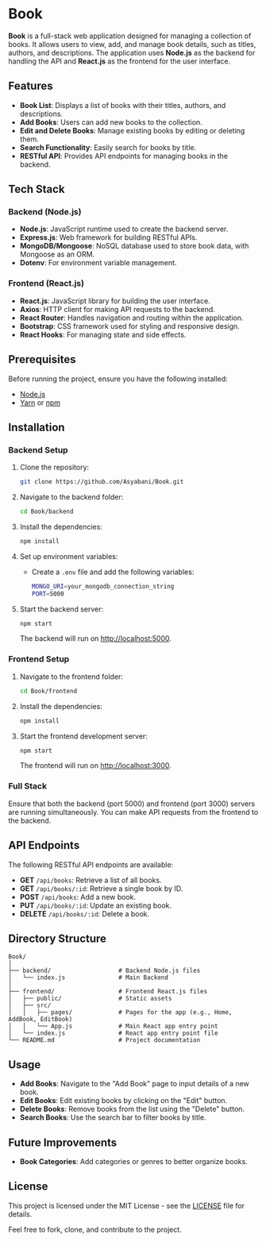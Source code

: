 
# Book

**Book** is a full-stack web application designed for managing a collection of books. It allows users to view, add, and manage book details, such as titles, authors, and descriptions. The application uses **Node.js** as the backend for handling the API and **React.js** as the frontend for the user interface.

## Features

- **Book List**: Displays a list of books with their titles, authors, and descriptions.
- **Add Books**: Users can add new books to the collection.
- **Edit and Delete Books**: Manage existing books by editing or deleting them.
- **Search Functionality**: Easily search for books by title.
- **RESTful API**: Provides API endpoints for managing books in the backend.

## Tech Stack

### Backend (Node.js)

- **Node.js**: JavaScript runtime used to create the backend server.
- **Express.js**: Web framework for building RESTful APIs.
- **MongoDB/Mongoose**: NoSQL database used to store book data, with Mongoose as an ORM.
- **Dotenv**: For environment variable management.
  
### Frontend (React.js)

- **React.js**: JavaScript library for building the user interface.
- **Axios**: HTTP client for making API requests to the backend.
- **React Router**: Handles navigation and routing within the application.
- **Bootstrap**: CSS framework used for styling and responsive design.
- **React Hooks**: For managing state and side effects.

## Prerequisites

Before running the project, ensure you have the following installed:
- [Node.js](https://nodejs.org/)
- [Yarn](https://yarnpkg.com/) or [npm](https://www.npmjs.com/)

## Installation

### Backend Setup

1. Clone the repository:
    ```bash
    git clone https://github.com/Asyabani/Book.git
    ```

2. Navigate to the backend folder:
    ```bash
    cd Book/backend
    ```

3. Install the dependencies:
    ```bash
    npm install
    ```

4. Set up environment variables:
    - Create a `.env` file and add the following variables:
        ```bash
        MONGO_URI=your_mongodb_connection_string
        PORT=5000
        ```

5. Start the backend server:
    ```bash
    npm start
    ```
   The backend will run on [http://localhost:5000](http://localhost:5000).

### Frontend Setup

1. Navigate to the frontend folder:
    ```bash
    cd Book/frontend
    ```

2. Install the dependencies:
    ```bash
    npm install
    ```

3. Start the frontend development server:
    ```bash
    npm start
    ```
   The frontend will run on [http://localhost:3000](http://localhost:3000).

### Full Stack

Ensure that both the backend (port 5000) and frontend (port 3000) servers are running simultaneously. You can make API requests from the frontend to the backend.

## API Endpoints

The following RESTful API endpoints are available:

- **GET** `/api/books`: Retrieve a list of all books.
- **GET** `/api/books/:id`: Retrieve a single book by ID.
- **POST** `/api/books`: Add a new book.
- **PUT** `/api/books/:id`: Update an existing book.
- **DELETE** `/api/books/:id`: Delete a book.

## Directory Structure

```plaintext
Book/
│
├── backend/                   # Backend Node.js files
│   └── index.js               # Main Backend
│
├── frontend/                  # Frontend React.js files
│   ├── public/                # Static assets
│   ├── src/   
│   │   ├── pages/             # Pages for the app (e.g., Home, AddBook, EditBook)
│   │   └── App.js             # Main React app entry point
│   └── index.js               # React app entry point file                
└── README.md                  # Project documentation
```

## Usage

- **Add Books**: Navigate to the "Add Book" page to input details of a new book.
- **Edit Books**: Edit existing books by clicking on the "Edit" button.
- **Delete Books**: Remove books from the list using the "Delete" button.
- **Search Books**: Use the search bar to filter books by title.

## Future Improvements

- **Book Categories**: Add categories or genres to better organize books.

## License

This project is licensed under the MIT License - see the [LICENSE](https://github.com/Asyabani/Book/blob/main/LICENSE) file for details.

Feel free to fork, clone, and contribute to the project.
